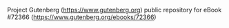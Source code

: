 Project Gutenberg (https://www.gutenberg.org) public repository
for eBook #72366 (https://www.gutenberg.org/ebooks/72366)
